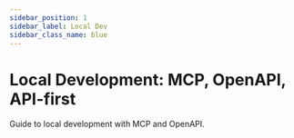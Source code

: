```yaml
---
sidebar_position: 1
sidebar_label: Local Dev
sidebar_class_name: blue
---
```


# Local Development: MCP, OpenAPI, API-first


Guide to local development with MCP and OpenAPI.

